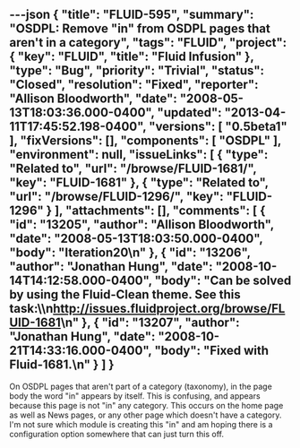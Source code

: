 ---json
{
  "title": "FLUID-595",
  "summary": "OSDPL: Remove \"in\" from OSDPL pages that aren't in a category",
  "tags": "FLUID",
  "project": {
    "key": "FLUID",
    "title": "Fluid Infusion"
  },
  "type": "Bug",
  "priority": "Trivial",
  "status": "Closed",
  "resolution": "Fixed",
  "reporter": "Allison Bloodworth",
  "date": "2008-05-13T18:03:36.000-0400",
  "updated": "2013-04-11T17:45:52.198-0400",
  "versions": [
    "0.5beta1"
  ],
  "fixVersions": [],
  "components": [
    "OSDPL"
  ],
  "environment": null,
  "issueLinks": [
    {
      "type": "Related to",
      "url": "/browse/FLUID-1681/",
      "key": "FLUID-1681"
    },
    {
      "type": "Related to",
      "url": "/browse/FLUID-1296/",
      "key": "FLUID-1296"
    }
  ],
  "attachments": [],
  "comments": [
    {
      "id": "13205",
      "author": "Allison Bloodworth",
      "date": "2008-05-13T18:03:50.000-0400",
      "body": "Iteration20\n"
    },
    {
      "id": "13206",
      "author": "Jonathan Hung",
      "date": "2008-10-14T14:12:58.000-0400",
      "body": "Can be solved by using the Fluid-Clean theme. See this task:\\\n<http://issues.fluidproject.org/browse/FLUID-1681>\n"
    },
    {
      "id": "13207",
      "author": "Jonathan Hung",
      "date": "2008-10-21T14:33:16.000-0400",
      "body": "Fixed with Fluid-1681.\n"
    }
  ]
}
---
On OSDPL pages that aren't part of a category (taxonomy), in the page body the word "in" appears by itself. This is confusing, and appears because this page is not "in" any category. This occurs on the home page as well as News pages, or any other page which doesn't have a category. I'm not sure which module is creating this "in" and am hoping there is a configuration option somewhere that can just turn this off.&#x20;

        